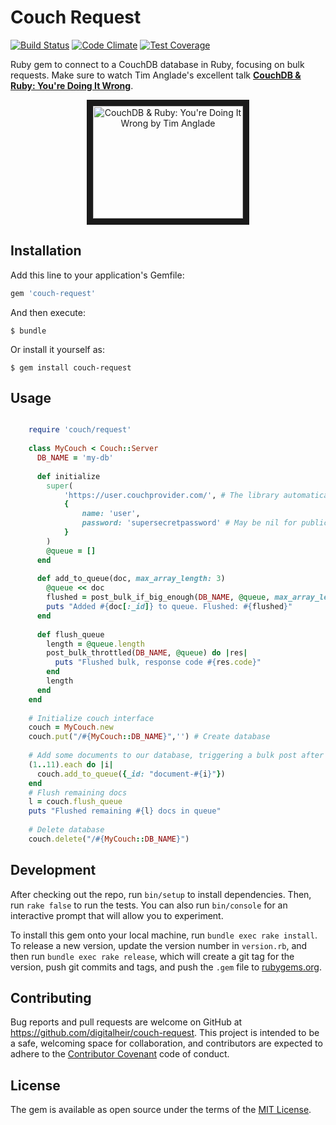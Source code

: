 # Couch Request
[![Build Status](https://travis-ci.org/digitalheir/couch-request.svg)](https://travis-ci.org/digitalheir/couch-request)
[![Code Climate](https://codeclimate.com/repos/557ee25869568057820098bd/badges/98c814c32321c88e9c9f/gpa.svg)](https://codeclimate.com/repos/557ee25869568057820098bd/feed)
[![Test Coverage](https://codeclimate.com/repos/557ee25869568057820098bd/badges/98c814c32321c88e9c9f/coverage.svg)](https://codeclimate.com/repos/557ee25869568057820098bd/coverage)

Ruby gem to connect to a CouchDB database in Ruby, focusing on bulk requests. Make sure to watch Tim Anglade's excellent talk **[CouchDB & Ruby: You're Doing It Wrong](https://www.youtube.com/watch?v=zEMfvCqVL4E)**.
 
<center>
<a href="http://www.youtube.com/watch?feature=player_embedded&v=zEMfvCqVL4E
" target="_blank"><img src="https://img.youtube.com/vi/zEMfvCqVL4E/0.jpg" 
alt="CouchDB & Ruby: You're Doing It Wrong by Tim Anglade" width="240" height="180" border="10" /></a>
</center>

## Installation

Add this line to your application's Gemfile:

```ruby
gem 'couch-request'
```

And then execute:

    $ bundle

Or install it yourself as:

    $ gem install couch-request

## Usage

```ruby

    require 'couch/request'
    
    class MyCouch < Couch::Server
      DB_NAME = 'my-db'
    
      def initialize
        super(
            'https://user.couchprovider.com/', # The library automatically detects whether to use SSL
            {
                name: 'user',
                password: 'supersecretpassword' # May be nil for public databases 
            }
        )
        @queue = []
      end
  
      def add_to_queue(doc, max_array_length: 3)
        @queue << doc
        flushed = post_bulk_if_big_enough(DB_NAME, @queue, max_array_length: max_array_length)
        puts "Added #{doc[:_id]} to queue. Flushed: #{flushed}"
      end
    
      def flush_queue
        length = @queue.length
        post_bulk_throttled(DB_NAME, @queue) do |res|
          puts "Flushed bulk, response code #{res.code}"
        end
        length
      end
    end
    
    # Initialize couch interface
    couch = MyCouch.new
    couch.put("/#{MyCouch::DB_NAME}",'') # Create database
    
    # Add some documents to our database, triggering a bulk post after every 3 docs
    (1..11).each do |i|
      couch.add_to_queue({_id: "document-#{i}"})
    end
    # Flush remaining docs
    l = couch.flush_queue
    puts "Flushed remaining #{l} docs in queue"
    
    # Delete database
    couch.delete("/#{MyCouch::DB_NAME}") 

```

## Development

After checking out the repo, run `bin/setup` to install dependencies. Then, run `rake false` to run the tests. You can also run `bin/console` for an interactive prompt that will allow you to experiment.

To install this gem onto your local machine, run `bundle exec rake install`. To release a new version, update the version number in `version.rb`, and then run `bundle exec rake release`, which will create a git tag for the version, push git commits and tags, and push the `.gem` file to [rubygems.org](https://rubygems.org).

## Contributing

Bug reports and pull requests are welcome on GitHub at https://github.com/digitalheir/couch-request. This project is intended to be a safe, welcoming space for collaboration, and contributors are expected to adhere to the [Contributor Covenant](contributor-covenant.org) code of conduct.


## License

The gem is available as open source under the terms of the [MIT License](http://opensource.org/licenses/MIT).

